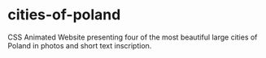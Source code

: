 # cities-of-poland
CSS Animated Website presenting four of the most beautiful large cities of Poland in photos and short text inscription.
